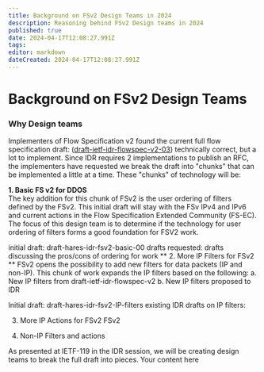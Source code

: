 ```yaml
---
title: Background on FSv2 Design Teams in 2024 
description: Reasoning behind FSv2 Design teams in 2024 
published: true
date: 2024-04-17T12:08:27.991Z
tags: 
editor: markdown
dateCreated: 2024-04-17T12:08:27.991Z
---
```


# Background on FSv2 Design Teams

### Why Design teams 
Implementers of Flow Specification v2 found the current full flow specification draft: 
([draft-ietf-idr-flowspec-v2-03](https://datatracker.ietf.org/doc/draft-ietf-idr-flowspec-v2/)) technically correct, but a lot to implement.  Since IDR requires 2 implementations to publish an RFC, the implementers have requested we break the draft into "chunks" that can be 
implemented a little at a time.  These "chunks" of technology will be:

**1. Basic FS v2 for DDOS**  
The key addition for this chunk of FSv2 is the user ordering of filters defined by the FSv2. 
This initial draft will stay with the FSv IPv4 and IPv6 and current actions in the Flow Specification Extended Community (FS-EC).  The focus of this design team is to determine if the technology for user ordering of filters forms a good foundation for FSV2 work. 

initial draft:  draft-hares-idr-fsv2-basic-00 
drafts requested: drafts discussing the pros/cons of ordering for work 
** 
2. More IP Filters for FSv2  **
FSv2 opens the possibility to add new filters for data packets (IP and non-IP). This chunk of work expands the IP filters based on the following: 
a. New IP filters from draft-ietf-idr-flowspec-v2 
b. New IP filters proposed to IDR 

Initial draft: draft-hares-idr-fsv2-IP-filters
existing IDR drafts on IP filters: 

3. More IP Actions for FSv2 
FSv2 

4. Non-IP Filters and actions 


As presented at IETF-119 in the IDR session, we will be creating design teams to break the full draft into pieces. 
Your content here